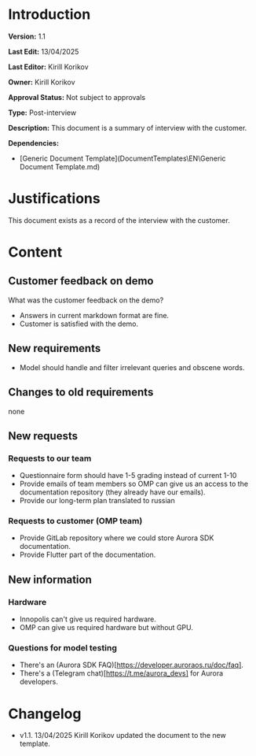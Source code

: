 # Introduction

**Version:** 1.1

**Last Edit:** 13/04/2025

**Last Editor:** Kirill Korikov

**Owner:** Kirill Korikov

**Approval Status:** Not subject to approvals

**Type:** Post-interview

**Description:** This document is a summary of interview with the customer.

**Dependencies:**
 - [Generic Document Template](DocumentTemplates\EN\Generic Document Template.md)

# Justifications
This document exists as a record of the interview with the customer.

# Content

## Customer feedback on demo
What was the customer feedback on the demo?
- Answers in current markdown format are fine.
- Customer is satisfied with the demo.

## New requirements
- Model should handle and filter irrelevant queries and obscene words.

## Changes to old requirements
none

## New requests
### Requests to our team
- Questionnaire form should have 1-5 grading instead of current 1-10
- Provide emails of team members so OMP can give us an access to the documentation repository (they already have our emails).
- Provide our long-term plan translated to russian

### Requests to customer (OMP team)
- Provide GitLab repository where we could store Aurora SDK documentation.
- Provide Flutter part of the documentation.

## New information
### Hardware
- Innopolis can't give us required hardware.
- OMP can give us required hardware but without GPU.
### Questions for model testing
- There's an (Aurora SDK FAQ)[https://developer.auroraos.ru/doc/faq].
- There's a (Telegram chat)[https://t.me/aurora_devs] for Aurora developers.

# Changelog
- v1.1. 13/04/2025 Kirill Korikov updated the document to the new template.